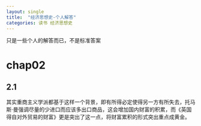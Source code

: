 ```yaml
---
layout: single
title:  "经济思想史-个人解答"
categories: 读书 经济思想史
---
```


只是一些个人的解答而已，不是标准答案

# chap02
## 2.1
其实重商主义学派都基于这样一个背景，即有所得必定使得另一方有所失去，托马斯·曼强调尽量的少进口而应该多出口商品，这会增加国内财富的积累，而《英国得自对外贸易的财富》更是突出了这一点，将财富累积的形式突出重点成黄金。
